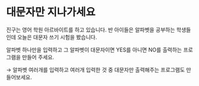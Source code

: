 # 대문자만 지나가세요

진구는 영어 학원 아르바이트를 하고 있습니다. 반 아이들은 알파벳을 공부하는 학생들인데 오늘은 대문자 쓰기 시험을 봤습니다.

알파벳 하나만을 입력하고 그 알파벳이 대문자이면 YES를 아니면 NO를 출력하는 프로그램을 만들어 주세요.

→ 알파벳 여러개를 입력하고 여러개 입력한 것 중 대문자만 출력해주는 프로그램도 만들어보세요.
